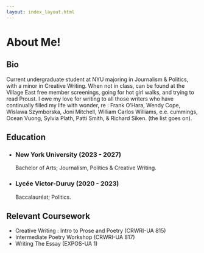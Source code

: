 ```yaml
---
layout: index_layout.html
---
```

# About Me!

## Bio
Current undergraduate student at NYU majoring in Journalism & Politics, with a minor in Creative Writing. When not in class, can be found at the Village East free member screenings, going for hot girl walks, and trying to read Proust. I owe my love for writing to all those writers who have continually filled my life with wonder, re : Frank O’Hara, Wendy Cope, Wislawa Szymborska, Joni Mitchell, William Carlos Williams, e.e. cummings, Ocean Vuong, Sylvia Plath, Patti Smith, & Richard Siken. (the list goes on).

## Education
- <h3>New York University (2023 - 2027)</h3>
  <p>Bachelor of Arts; Journalism, Politics & Creative Writing.</p>

- <h3>Lycée Victor-Duruy (2020 - 2023)</h3>
  <p>Baccalauréat; Politics.</p>

## Relevant Coursework
- Creative Writing : Intro to Prose and Poetry (CRWRI-UA 815) 
- Intermediate Poetry Workshop (CRWRI-UA 817)
- Writing The Essay (EXPOS-UA 1)